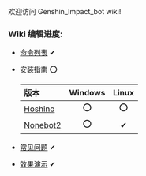 欢迎访问 Genshin_Impact_bot wiki!

### Wiki 编辑进度:

- [命令列表](命令.md) ✔
- 安装指南 ⭕

    |版本|Windows|Linux|
    |:-|:-:|:-:|
    |[Hoshino](安装（Hoshino）.md)|⭕|⭕|
    |[Nonebot2](安装（Nonebot2）.md)|⭕|✔|
- [常见问题](常见问题.md) ✔
- [效果演示](效果演示.md) ✔